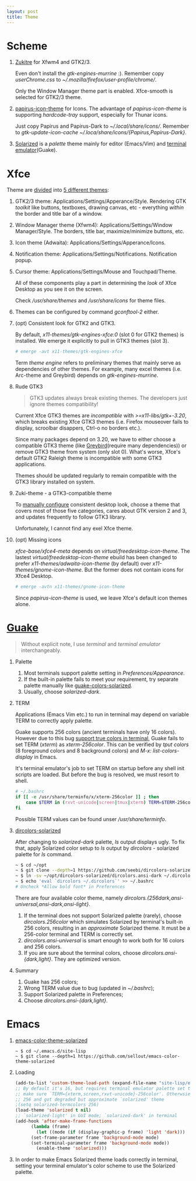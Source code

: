 ```yaml
---
layout: post
title: Theme
---
```


# Scheme

1. [Zukitre](https://github.com/lassekongo83/zuki-themes/tree/3.20) for Xfwm4 and GTK2/3.

   Even don't install the *gtk-engines-murrine* :). Remember copy *userChrome.css* to *~/.mozilla/firefox/user-profile/chrome/*.

   Only the Window Manager theme part is enabled. Xfce-smooth is selected for GTK2/3 theme.
2. [papirus-icon-theme](https://github.com/PapirusDevelopmentTeam/papirus-icon-theme) for Icons. The advantage of *papirus-icon-theme* is supporting *hardcode-tray* support, especially for Thunar icons.

   Just copy Papirus and Papirus-Dark to *~/.local/share/icons/*. Remember to *gtk-update-icon-cache ~/.loca/share/icons/{Papirus,Papirus-Dark}*.
3. [Solarized](http://ethanschoonover.com/solarized) is a *palette* theme mainly for editor (Emacs/Vim) and [terminal emulator](http://www.wanglifeng.info/sysadmin/solarized-color-scheme.html)(Guake).

# Xfce

Theme are [divided](https://forum.xfce.org/viewtopic.php?id=8787) into [5 different themes](https://wiki.xfce.org/howto/install_new_themes):

1. GTK2/3 theme: Applications/Settings/Apperance/Style. Rendering GTK *toolkit* like buttons, textboxes, drawing canvas, etc - everything *within* the border and title bar of a window.
2. Window Manager theme (Xfwm4): Applications/Settings/Window Manager/Style. The borders, title bar, maximize/minimize buttons, etc.
3. Icon theme (Adwaita): Applications/Settings/Apperance/Icons.
4. Notification theme: Applications/Settings/Notifications. Notification popup.
5. Cursor theme:  Applications/Settings/Mouse and Touchpad/Theme.

   All of these components play a part in determining the *look* of Xfce Desktop as you see it on the screen.

   Check */usr/share/themes* and */usr/share/icons* for theme files.
6. Themes can be configured by command *gconftool-2* either.
7. (opt) Consistent look for GTK2 and GTK3.

   By default, *x11-themes/gtk-engines-xfce:0* (slot 0 for GTK2 themes) is installed. We emerge it explicitly to pull in GTK3 themes (slot 3).

   ```bash
   # emerge -avt x11-themes/gtk-engines-xfce
   ```

   Term *theme engine* refers to preliminary themes that mainly serve as dependencies of other themes. For example, many excel themes (i.e. Arc-theme and Greybird) depends on *gtk-engines-murrine*.
8. Rude GTK3

   >GTK3 updates always break existing themes. The developers just ignore themes compatibility!

   Current Xfce GTK3 themes are *incompatible* with *>=x11-libs/gtk+-3.20*, which breaks existing Xfce GTK3 themes (i.e. Firefox mouseover fails to display, scroolbar disappers, Ctrl-o no borders etc.).

   Since many packages depend on 3.20, we have to either choose a compatible GTK3 theme (like [Greybird](https://wiki.gentoo.org/wiki/Xfce#Greybird_theme)(require many dependencies)) or remove GTK3 theme from system (only slot 0). What's worse, Xfce's default GTK2 Raleigh theme is incompatible with some GTK3 applications.

   Themes should be updated regularly to remain compatible with the GTK3 library installed on system.
9. Zuki-theme - a GTK3-compatible theme

   To [manually configure](https://wiki.xfce.org/howto/install_new_themes) consistent desktop look, choose a theme that covers most  of those  five categories, cares about GTK version 2 and 3, and updates frequently to follow GTK3 library.

   Unfortunately, I cannot find any exel Xfce theme.
9. (opt) Missing icons

   *xfce-base/xfce4-meta* depends on *virtual/freedesktop-icon-theme*. The lastest *virtual/freedesktop-icon-theme* ebuild has been changed to prefer *x11-themes/adwaita-icon-theme* (by default) over *x11-themes/gnome-icon-theme*. But the former does not contain icons for Xfce4 Desktop.

   ```bash
   # emerge -avtn x11-themes/gnome-icon-theme
   ```

   Since *papirus-icon-theme* is used, we leave Xfce's default icon themes alone.

# [Guake](https://github.com/Guake/guake)

>Without explicit note, I use *terminal* and *terminal emulator* interchangeably.

1. Palette
   1. Most terminals support palette setting in *Preferences/Appearance*.
   2. If the built-in palette fails to meet your requirement, try separate palette manually like [guake-colors-solarized](https://github.com/coolwanglu/guake-colors-solarized).
   3. Usually, choose *solarized-dark*.
2. TERM

   Applications (Emacs Vim etc.) to run in terminal may depend on variable TERM to correctly apply palette.

   Guake supports 256 colors (ancient terminals have only 16 colors). However due to this bug [support true colors in terminal](https://github.com/Guake/guake/issues/772), Guake fails to set TERM (*xterm*) as *xterm-256color*. This can be verified by *tput colors* (8 foreground colors and 8 background colors) and *M-x: list-colors-display* in Emacs.

   It's terminal emulator's job to set TERM on startup before any shell init scripts are loaded. But before the bug is resolved, we must resort to shell.

   ```bash
   # ~/.bashrc
   if [[ -e /usr/share/terminfo/x/xterm-256color ]] ; then
       case $TERM in (rxvt-unicode|screen|tmux|xterm) TERM=$TERM-256color;; esac
   fi
   ```

   Possible TERM values can be found unser */usr/share/terminfo*.
3. [dircolors-solarized](https://github.com/seebi/dircolors-solarized)

   After changing to *solarized-dark* palette, *ls* output displays ugly. To fix that, apply Solarized color setup to *ls* output by *dircolors* - solarized palette for *ls* command.

   ```bash
   ~ $ cd ~/opt
   ~ $ git clone --depth=1 https://github.com/seebi/dircolors-solarized
   ~ $ ln -sv ~/opt/dircolors-solarized/dircolors.ansi-dark ~/.dircolors
   ~ $ echo 'eval `dircolors ~/.dircolors`' >> ~/.bashrc
   # Uncheck *Allow bold font* in Preferences
   ```

   There are four available color theme, namely *dircolors.{256dark,ansi-universal,ansi-dark,ansi-light}*.

   1. If the terminal does not support Solarized palette (rarely), choose *dircolors.256color* which simulates Solarized by terminal's built-in 256 colors, resulting in an *approximate* Solarized theme. It must be a 256-color terminal and TERM is correctly set.
   2. *dircolors.ansi-universal* is smart enough to work both for 16 colors and 256 colors.
   3. If you are sure about the terminal colors, choose *dircolors.ansi-{dark,light}*. They are optimized version.
 4. Summary
    1. Guake has 256 colors;
    2. Wrong TERM value due to bug (updated in *~/.bashrc*);
    3. Support Solarized palette in Preferences;
    4. Choose *dircolors.ansi-{dark,light}*.

# Emacs

1. [emacs-color-theme-solarized](https://github.com/sellout/emacs-color-theme-solarized)

   ```
   ~ $ cd ~/.emacs.d/site-lisp
   ~ $ git clone --depth=1 https://github.com/sellout/emacs-color-theme-solarized
   ```
2. Loading

   ```lisp
   (add-to-list 'custom-theme-load-path (expand-file-name "site-lisp/emacs-color-theme-solarized" user-emacs-directory))
   ;; By default it's 16, but requires terminal emulator palette set to `solarized' and
   ;; make sure `TERM={xterm,screen,rxvt-unicode}-256color'. Otherwsie set to
   ;; 256 and got degraded but approximate `solarized' theme
   ;(setq solarized-termcolors 256)
   (load-theme 'solarized t nil)
   ;; `solarized-light' in GUI mode; `solarized-dark' in terminal
   (add-hook 'after-make-frame-functions
	     (lambda (frame)
	       (let ((mode (if (display-graphic-p frame) 'light 'dark)))
		 (set-frame-parameter frame 'background-mode mode)
		 (set-terminal-parameter frame 'background-mode mode))
	       (enable-theme 'solarized)))
   ```

3. In order to make Emacs Solarized theme loads correctly in terminal, setting your terminal emulator's color scheme to use the Solarized palette.
